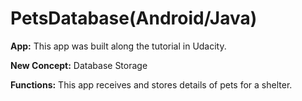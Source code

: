# PetsDatabase(Android/Java)
**App:** This app was built along the tutorial in Udacity.

**New Concept:** Database Storage

**Functions:** This app receives and stores details of pets for a shelter.
